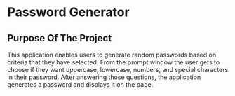 # Password Generator

## Purpose Of The Project

This application enables users to generate random passwords based on criteria that they have selected. From the prompt window the user gets to choose if they want uppercase, lowercase, numbers, and special characters in their password. After answering those questions, the application generates a password and displays it on the page.


